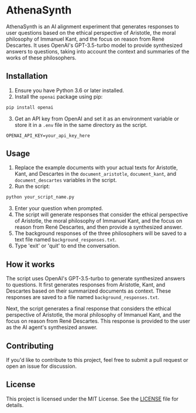 # AthenaSynth

AthenaSynth is an AI alignment experiment that generates responses to user questions based on the ethical perspective of Aristotle, the moral philosophy of Immanuel Kant, and the focus on reason from René Descartes. It uses OpenAI's GPT-3.5-turbo model to provide synthesized answers to questions, taking into account the context and summaries of the works of these philosophers.

## Installation

1. Ensure you have Python 3.6 or later installed.
2. Install the `openai` package using pip:

```bash
pip install openai
```

3. Get an API key from OpenAI and set it as an environment variable or store it in a `.env` file in the same directory as the script.

```
OPENAI_API_KEY=your_api_key_here
```

## Usage

1. Replace the example documents with your actual texts for Aristotle, Kant, and Descartes in the `document_aristotle`, `document_kant`, and `document_descartes` variables in the script.
2. Run the script:

```bash
python your_script_name.py
```

3. Enter your question when prompted.
4. The script will generate responses that consider the ethical perspective of Aristotle, the moral philosophy of Immanuel Kant, and the focus on reason from René Descartes, and then provide a synthesized answer.
5. The background responses of the three philosophers will be saved to a text file named `background_responses.txt`.
6. Type 'exit' or 'quit' to end the conversation.

## How it works

The script uses OpenAI's GPT-3.5-turbo to generate synthesized answers to questions. It first generates responses from Aristotle, Kant, and Descartes based on their summarized documents as context. These responses are saved to a file named `background_responses.txt`.

Next, the script generates a final response that considers the ethical perspective of Aristotle, the moral philosophy of Immanuel Kant, and the focus on reason from René Descartes. This response is provided to the user as the AI agent's synthesized answer.

## Contributing

If you'd like to contribute to this project, feel free to submit a pull request or open an issue for discussion.

## License

This project is licensed under the MIT License. See the [LICENSE](LICENSE) file for details.
